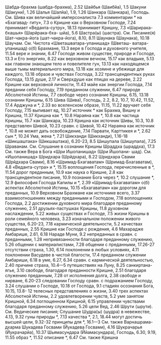 Шабда-брахма (шабда-брахма), 2.52 
Шайбья (Шаибйа), 1.5 
Шакуни (Шакуни), 1.26 
Шалья (Шалйа), 1.9, 1.26 
Шанкара (Шанкара), Господь.
	См. Шива 
	как величайший имперсоналиста 7.3 
	комментарии * на «Бхагавад- гиту», 7.3
	о Кришне как о Верховном Господе, 7.24
	принимает «Веданта-сутру», 18.13 
	принимает Кришну, 7.3
	«Шарирака-бхашья» (Шарйрака-бха- шйа), 5.6
Шастра(ы) (шастра).
	См. Писание(я)
Шат-чакра-йога (шат-чакра-йога), 8.10, 8.11
Шаунака (Шаунака), 10.18 
Шаучам.
	См. Чистота
«Шветашватара-упанишад» (Шветаш- ватара-упанишад) о(б)
	Брахмане, 13.3
	вере в Господа и духовного учителя, 11.54
	вере и знании, 6.47 
	Господе
		живом существе, природе и Господе, 13.3
		и Его энергиях, 8.22 
		как верховном вечном, 15.17 
		как владыке, 5.13 
		как главном знающем тело и повелителе гун, 13.13 
		как находящемся выше тьмы материального мира, 13.18 
		как хозяине и убежище для каждого, 13.18
		образе и чувствах Господа, 3.22 
		трансцендентных руках Господа, 13.15 
	душе, 2.17
		и Сверхдуше как птицах на дереве, 2.22
	Кришне как верховной личности, 11.43
	майе как энергии Господа, 7.14 
	предании себя Господу, 7.19 
	преданном служении, 6.47 
	природе Абсолютной Истины, 7.7 
	свободе через сознание Кришны, 6.15, 13.18 
	сознании Кришны, 6.15 
Шива (Шива), Господь, 2.2, 8.2, 10.7, 10.42, 11.52, 17.4 
	Арджуна и *, 2.33 
	во вселенском образе, 11.15, 11.22
	вручает себя Господу, 7.15 
	выпивает яд, 10.27 
	источник *
		как Брахма, Вишну и Кришна, 11.37
		Кришна как *, 10.8 
		Нараяна как *, 10.8 
	как частица Кришны, 15.7 
	как Шанкара, 10.23
	Кришна
		как источник Шивы, 10.3, 10.8 
		представлен Шивой, 10.23 
		сравн. с Шивой, 10.42 
	Нараяна как источник *, 10.8 
	не может дать освобождение, 7.14 
	Парвати, Карттикея и *, 2.62 
	сын *, 10.24 
	Ума, жена *, 7.21 
Шикханди (Шикханди), 1.16-18 
«Шикшаштака» (Шикшаштака), 6.20-23, 8.5 
Шишупала (Шишупала), 7.25 
Шраванам.
	См. Слушание в сознании Кришны
Шраддха (шраддха), 17.3 
	См. также Вера в Бога 
«Шри Ишопанишад» (Шри Йшопани- шад).
	См. «Ишопанишад» 
Шридхара (Шрйдхара), 8.22 
Шридхара Свами (Шрйдхара Свами), 8.16
«Шримад-Бхагаватам» (Шримад-Бхагаватам), 4.8
	«Веданта-сутра» и *, 15.15 
	воплощения Господа, перечисленные в *, 11.54
	дорог преданным, 10.9 
	как наука о Кришне, 2.8 
	как трансцендентное писание, 10.9 
	познание Бога через *, 10.2 
	слушание *, 12.9
	философия Господа Капилы и *, 2.39
«Шримад-Бхагаватам» о(б)
	аспектах Абсолютной Истины, 10.15 «Бхагаватам» как дорогом для преданных, 10.9
	Верховном Брахмане как источнике всего, 3.37
	взаимоотношениях между преданными и Господом, 7.18 
	воплощениях Господа, 2.2 
	достижении духовного мира благодаря преданному служению, 2.51 
	друзьях-пастушках Кришны, 11.8 
	духовном наслаждении, 5.22 
	живых существах и Господе, 7.5 
	жизни Кришны в роли семейного человека, 3.23
	изначальном положении живого существа, 6.20-23, 7.18 
	кармической деятельности, 5.2 
	качествах преданных, 2.55 
	Кришне как Господе с рождения, 4.6
	Махарадже Амбарише, 2.61, 6.18 
	Нараде Муни, 9.2 
	непреданных в сравн. с преданными, 1.28
	непривязанности благодаря преданному служению, 5.26 
	общении с материалистами, 7.28 
	общении с преданными, 17.26-27 
	отсутствии страха, 1.30, 6.14 
	поклонении в любых условиях, 4.11 
	поклонении Васудеве в чистой благости, 17.4 
	преданном служении 
		Амбариши, 6.18 
		в уме, 6.27, 6.34
		сравн. с кармической деятельностью, 2.40
	причине страха, 10.4—5 
	путешествиях на Луну, 8.25 
	санкиртана-ягье, 3.10 
	свободе,
		благодаря преданности Кришне, 2.51
		благодаря служению преданным, 7.28
		от исполнения долга, 2.38 
	свободе и нирване, 6.20-23 
	следовании Господу сравн. с подражанием Господу, 3.24 
	слушании
		о Господе, 10.18 
		от Господа, 9.1
	стадиях осознания Бога, 10.15, 13.8- 12
	телесных представлениях о жизни, 3.40
	трех аспектах Абсолютной Истины, 2.2
	удовлетворении чувств, 5.2 
	уме
		занятом Кришной, 6.34 
		поглощенном Кришной, 6.15 
	управлении чувствами благодаря преданному служению, 5.26 
	цели Вед, 2.46
Шрути (шрути).
	См. Ведические писания; Слушание
Шудра(ы) (шудра)
	в невежестве, 4.13, 9.32
	гуны природы *, 7.13
	качества *, 2.1, 18.44
	могут достичь высшей цели, 9.32-32
	принципы для *, 16.1—3
	См. также Варнашрама-дхарма
Шукадева Госвами (Йукадева Госвами), 4.16
Шукрачарья (Йукрачарйа), 10.37 
Шьямасундара (Ййамасундара), Господь, 6.30, 9.19, 11.55 
	образ *, 11.52 
	описание *, 6.47 
	См. также Кришна